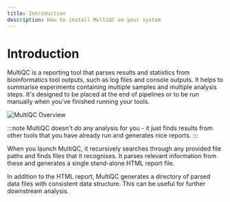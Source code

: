 ```yaml
---
title: Introduction
description: How to install MultiQC on your system
---
```


# Introduction

MultiQC is a reporting tool that parses results and statistics from bioinformatics tool outputs, such as log files and console outputs.
It helps to summarise experiments containing multiple samples and multiple analysis steps.
It's designed to be placed at the end of pipelines or to be run manually when you've finished running your tools.

![MultiQC Overview](../../images/multiqc_overview.excalidraw.svg)

:::note
MultiQC doesn't _do_ any analysis for you - it just finds results from other tools that you have already run and generates nice reports.
:::

When you launch MultiQC, it recursively searches through any provided file paths and finds files that it recognises. It parses relevant information from these and generates a single stand-alone HTML report file.

In addition to the HTML report, MultiQC generates a directory of parsed data files with consistent data structure. This can be useful for further downstream analysis.

